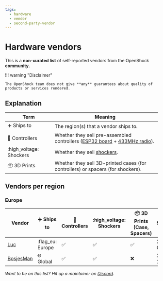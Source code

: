 ```yaml
---
tags: 
  - hardware
  - vendor
  - second-party-vendor
---
```


# Hardware vendors

This is a **non-curated list** of self-reported vendors from the OpenShock **community**.

!!! warning "Disclaimer"

    The OpenShock team does not give **any** guarantees about quality of products or services rendered.


## Explanation

| Term | Meaning |
|-|-|
| :airplane: Ships to | The region(s) that a vendor ships to. |
| :electric_plug: Controllers | Whether they sell pre-assembled controllers ([ESP32 board](../../hardware/boards/index.md) + [433MHz radio](../../hardware/radio/index.md)). |
| :high_voltage: Shockers | Whether they sell [shockers](../../hardware/shockers/index.md). |
| :package: 3D Prints | Whether they sell 3D-printed cases (for controllers) or spacers (for shockers). |

## Vendors per region

### Europe

| Vendor | :airplane: Ships to | :electric_plug: Controllers | :high_voltage: Shockers | :package: 3D Prints (Case, Spacers) | Started | 
|-|-|-|-|-|-|
| [Luc](./luc.md) | :flag_eu: Europe |  :white_check_mark: | :white_check_mark: | :white_check_mark: | 2023-02-23 |
| [BosjesMan](./bosjesman.md) | :globe_with_meridians: Global | :white_check_mark: | :white_check_mark: | :x: | 2023-10-17 |

_Want to be on this list? Hit up a maintainer on [Discord](https://discord.gg/AHcCbXbEcF)._